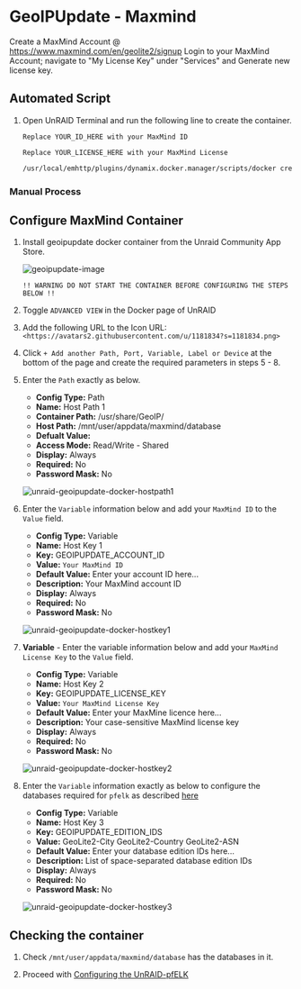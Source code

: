 # GeoIPUpdate - Maxmind

Create a MaxMind Account @ <https://www.maxmind.com/en/geolite2/signup>
Login to your MaxMind Account; navigate to "My License Key" under "Services" and Generate new license key.

## Automated Script

1. Open UnRAID Terminal and run the following line to create the container.

   `Replace YOUR_ID_HERE with your MaxMind ID`

   `Replace YOUR_LICENSE_HERE with your MaxMind License`

    ```BASH
    /usr/local/emhttp/plugins/dynamix.docker.manager/scripts/docker create --name='geoipupdate' --net='bridge' -e TZ="Europe/London" -e HOST_OS="Unraid" -e 'GEOIPUPDATE_ACCOUNT_ID'='YOUR_ID_HERE' -e 'GEOIPUPDATE_LICENSE_KEY'='YOUR_LICENSE_HERE' -e 'GEOIPUPDATE_EDITION_IDS'='GeoLite2-City GeoLite2-Country GeoLite2-ASN' -v '/mnt/user/appdata/maxmind/database':'/usr/share/GeoIP/':'rw,shared' 'maxmindinc/geoipupdate'
    ```

### Manual Process

## Configure MaxMind Container

1. Install geoipupdate docker container from the Unraid Community App Store.

    ![geoipupdate-image](../images/maxmind/unraid-geoipupdate-docker.png)

    `!! WARNING DO NOT START THE CONTAINER BEFORE CONFIGURING THE STEPS BELOW !!`

2. Toggle `ADVANCED VIEW` in the Docker page of UnRAID

3. Add the following URL to the Icon URL:  `<https://avatars2.githubusercontent.com/u/1181834?s=1181834.png>`

4. Click `+ Add another Path, Port, Variable, Label or Device` at the bottom of the page and create the required parameters in steps 5 - 8.

5. Enter the `Path` exactly as below.

    - **Config Type:** Path
    - **Name:** Host Path 1
    - **Container Path:** /usr/share/GeoIP/
    - **Host Path:** /mnt/user/appdata/maxmind/database
    - **Defualt Value:**
    - **Access Mode:** Read/Write - Shared
    - **Display:** Always
    - **Required:** No
    - **Password Mask:** No

    ![unraid-geoipupdate-docker-hostpath1](../images/maxmind/unraid-geoipupdate-docker-hostpath1.png)

6. Enter the `Variable` information below and add your `MaxMind ID` to the `Value` field.

    - **Config Type:** Variable
    - **Name:** Host Key 1
    - **Key:** GEOIPUPDATE_ACCOUNT_ID
    - **Value:** `Your MaxMind ID`
    - **Default Value:** Enter your account ID here...
    - **Description:** Your MaxMind account ID
    - **Display:** Always
    - **Required:** No
    - **Password Mask:** No

    ![unraid-geoipupdate-docker-hostkey1](../images/maxmind/unraid-geoipupdate-docker-hostkey1.png)

7. **Variable** - Enter the variable information below and add your `MaxMind License Key` to the `Value` field.

    - **Config Type:** Variable
    - **Name:** Host Key 2
    - **Key:** GEOIPUPDATE_LICENSE_KEY
    - **Value:** `Your MaxMind License Key`
    - **Default Value:** Enter your MaxMine licence here...
    - **Description:** Your case-sensitive MaxMind license key
    - **Display:** Always
    - **Required:** No
    - **Password Mask:** No

    ![unraid-geoipupdate-docker-hostkey2](../images/maxmind/unraid-geoipupdate-docker-hostkey2.png)

8. Enter the `Variable` information exactly as below to configure the databases required for `pfelk` as described [here](https://github.com/3ilson/pfelk/blob/master/install/ubuntu.md#8-configure-maxmind)

    - **Config Type:** Variable
    - **Name:** Host Key 3
    - **Key:** GEOIPUPDATE_EDITION_IDS
    - **Value:** GeoLite2-City GeoLite2-Country GeoLite2-ASN
    - **Default Value:** Enter your database edition IDs here...
    - **Description:** List of space-separated database edition IDs
    - **Display:** Always
    - **Required:** No
    - **Password Mask:** No

    ![unraid-geoipupdate-docker-hostkey3](../images/maxmind/unraid-geoipupdate-docker-hostkey3.png)

## Checking the container

1. Check `/mnt/user/appdata/maxmind/database` has the databases in it.

2. Proceed with [Configuring the UnRAID-pfELK](./UnRAID-pfELK.md)
